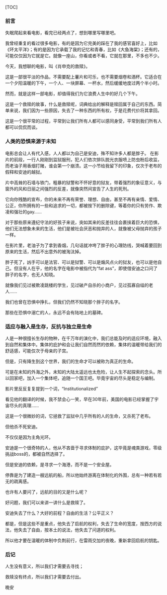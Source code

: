 
[TOC]



### 前言

失眠爬起来看电影，看完已经两点了，想到哪里写哪里吧。

我曾经重复的看过很多电影，有的是因为它完美的踩在了我的感官喜好上，比如《环太平洋》；有的是因为它承载了我的记忆和青春，比如《大鱼海棠》；还有的，可能仅仅因为它就是它。就像一座山，你看或者不看，它就在那里，不多也不少。

今天，我想聊的电影，叫《肖申克的救赎》。

这是一部很平淡的作品，不需要配上薯片和可乐，也不需要烟卷和酒杯。它适合在一个夕阳温暖的下午，一个人、一块屏幕、一杯水，然后缓缓地度过两个半小时。

然而，就是这样一部电影，却值得我们为它浪费人生中的好几个下午。

这是一个救赎的故事，什么是救赎呢，词典给出的解释是赎回属于自己的东西。简单来说，我们因为一些原因，失去了一种东西的所有权，于是花费代价将其拿回。

这是一个很平常的过程，平常到让我们所有人都可以感同身受，平常到我们所有人都可以侃侃而谈。

### 人类的恐惧来源于未知

电影总会让人有代入感，人人都以为自己是安迪，殊不知许多人都是胖子。
在影片的前段，一行人刚刚到监狱服刑，犯人们依次排队脱光衣服喷上防虫粉后收监，而老油子用香烟打赌，谁会第一个崩溃。这一小节给我留下的印象，仅次于老布的假释和安迪的越狱。

片中高耸的石墙与铁门，粗暴的狱警和不怀好意的狱友，带着强烈的象征意义，与窗外的风和日丽之间强烈的反差，就像突然间宣告了人生的死刑。

它向你残酷的宣布，你的未来不再有荣誉、理想、自由，甚至不再有亲情、爱情、公正，你所拥有的一些和追求的一切，都被按下的删除键，等着你的只有劳作、欺凌和强壮的gay……

对于那些原来遵纪守法的好孩子来说，突如其来的反差往往会裹挟着巨大的恐惧，他们无法想象未来的生活，他们是被社会厌恶和抛弃的人，就像被父母抛弃的孩子一样。

在影片里，老油子为了拿到香烟，几句话就冲垮了胖子的心理防线，哭喊着要回到原来的生活，然后不出意外的被淘汰掉。

胖子死了，凶手可以是法官、可以是狱警、可以是煽风点火的狱友，也可以是他自己。但没有人在乎，他的名字在电影中被指代为“fat ass”，即使借安迪之口问了胖子的名字，也无人知晓。

就像我们见过被欺凌跳楼的学生，见过破产自杀的小商户，见过孤寡自缢的老人……

我们也曾在恐惧中挣扎，但我们仍然不知晓那个胖子的名字。

那些在恐惧中溺亡的人，永远不会有陆地上的墓碑。

### 适应与融入是生存，反抗与独立是生命

人是一种很擅长生存的物种，在千万年的演化中，我们总能及时的适应环境，融入到自然和集体中。集体的庇护和会让我们自然而然的依赖，集体的温暖带给我们的舒适感，可能仅次于母亲的子宫。

但是，只有降生到这个世界，我们的生命才可以被称为真正的生命。

可是在未知的外海之外，未知的大陆太遥远也太危险，让人生不起探索的念头。所以回家吧，加入一个集体吧，追随一个国王吧。毕竟宇宙的尽头是稳定与编制。

影片里反反复复提到一个词，“Institutionalized”

看见他的翻译的时候，我不禁会心一笑，早在30年前，美国的电影已经掌握了宇宙尽头的真理……

这是一个很微妙的词，它拯救了监狱中几乎所有的人的生命，又杀死了老布。

但他杀不死安迪。

不仅仅是因为主角光环。

安迪是一个很奇特的人，他从不吝啬于寻求体制的庇护，这毕竟是魂类游戏，零级挑战boss的，都被自然选择了。

但是安迪的依赖，是寻求一个海港，而不是一个安全屋。

停靠是为了建造一艘远航的船，所以他始终游离在体制化的外围，总有一种若有若无的疏离感。

也许有人要问了，远航的目的又是什么呢？

好问题，我们可以来讲一讲什么是救赎了。

安迪失去了什么？大好的前程？自由的生活？公平正义？

都是，但是这些不是重点，他失去了启航的权利，失去了生命的宽度，按西方的说法，他失去了自由，按本土的说法，他失去了问道的权利。

所以他才要在温暖的体制中负荆前行，在雷雨交加的夜晚，重新拿回启航的钥匙。

### 后记

人生没有意义，所以我们才需要去寻找；

救赎没有终点，所以我们才需要去付出。

晚安